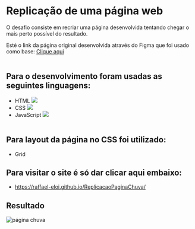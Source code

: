 # Replicação de uma página web
O desafio consiste em recriar uma página desenvolvida tentando chegar o mais perto possível do resultado.

Esté o link da página original desenvolvida através do Figma que foi usado como base: 
  <a href="https://www.figma.com/proto/0D27YdXU8ibf0AhsBC2OEm/Chuva---Exerc%C3%ADcio-Frontend?node-id=1%3A123&scaling=min-zoom"> Clique aqui </a> <br><br>
  
## Para o desenvolvimento foram usadas as seguintes linguagens:
  + HTML  <img src="https://img.icons8.com/color/24/000000/html-5--v1.png"/> <br>
  + CSS   <img src="https://img.icons8.com/color/24/000000/css3.png"/> <br>
  + JavaScript   <img src="https://img.icons8.com/color/24/000000/javascript--v1.png"/> <br><br>

## Para layout da página no CSS foi utilizado:
  + Grid

## Para visitar o site é só dar clicar aqui embaixo:
  + https://raffael-eloi.github.io/ReplicacaoPaginaChuva/

## Resultado
![página chuva](https://user-images.githubusercontent.com/51720161/137555588-2a9ad27d-ffbd-4476-a5d3-cae1a9c0619e.gif)
